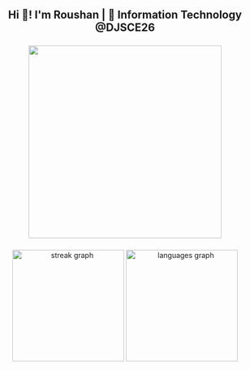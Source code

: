 <h2 align="center">Hi 👋! I'm Roushan | 🚀 Information Technology @DJSCE26</h2>

###

<div align="center">
  <img height="380" src="https://www.aalpha.net/wp-content/uploads/2020/12/full-stack-development.gif"  />
</div>

###

<div align="center">
  <img src="https://streak-stats.demolab.com?user=roushan-jha&locale=en&mode=daily&theme=dark&hide_border=false&border_radius=5&order=3" height="220" alt="streak graph"  />
  <img src="https://github-readme-stats.vercel.app/api/top-langs?username=roushan-jha&locale=en&hide_title=false&layout=compact&card_width=320&langs_count=8&theme=dracula&hide_border=false" height="220" alt="languages graph"  />
</div>

###
